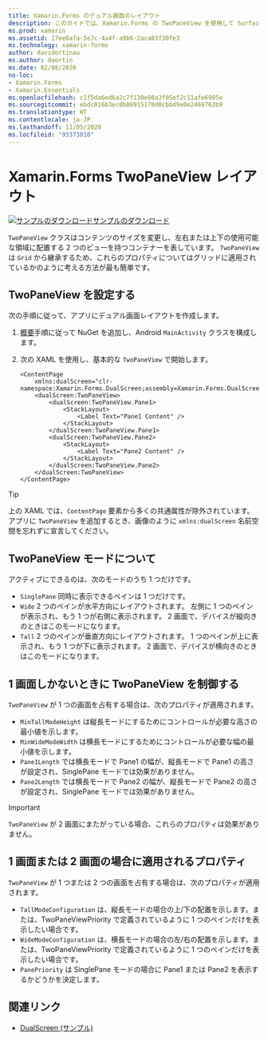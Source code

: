 ```yaml
---
title: Xamarin.Forms のデュアル画面のレイアウト
description: このガイドでは、Xamarin.Forms の TwoPaneView を使用して Surface Duo や Surface Neo などのデュアル画面デバイスのアプリ エクスペリエンスを最適化する方法について説明します。
ms.prod: xamarin
ms.assetid: 17ee8afa-5e7c-4a4f-a9b6-2aca03f30fe3
ms.technology: xamarin-forms
author: davidortinau
ms.author: daortin
ms.date: 02/08/2020
no-loc:
- Xamarin.Forms
- Xamarin.Essentials
ms.openlocfilehash: c1f5da6ed6a2c7f130e98a3f05ef2c11afe6995e
ms.sourcegitcommit: ebdc016b3ec0b06915170d0cbbd9e0e2469763b9
ms.translationtype: HT
ms.contentlocale: ja-JP
ms.lasthandoff: 11/05/2020
ms.locfileid: "93373810"
---
```

# <a name="xamarinforms-twopaneview-layout"></a>Xamarin.Forms TwoPaneView レイアウト

[![サンプルのダウンロード](~/media/shared/download.png)サンプルのダウンロード](/samples/xamarin/xamarin-forms-samples/userinterface-dualscreendemos/)

`TwoPaneView` クラスはコンテンツのサイズを変更し、左右または上下の使用可能な領域に配置する 2 つのビューを持つコンテナーを表しています。 `TwoPaneView` は `Grid` から継承するため、これらのプロパティについてはグリッドに適用されているかのように考える方法が最も簡単です。

## <a name="set-up-twopaneview"></a>TwoPaneView を設定する

次の手順に従って、アプリにデュアル画面レイアウトを作成します。

1. [概要](index.md)手順に従って NuGet を追加し、Android `MainActivity` クラスを構成します。
1. 次の XAML を使用し、基本的な `TwoPaneView` で開始します。

    ```xaml
    <ContentPage
        xmlns:dualScreen="clr-namespace:Xamarin.Forms.DualScreen;assembly=Xamarin.Forms.DualScreen">
        <dualScreen:TwoPaneView>
            <dualScreen:TwoPaneView.Pane1>
                <StackLayout>
                    <Label Text="Pane1 Content" />
                </StackLayout>
            </dualScreen:TwoPaneView.Pane1>
            <dualScreen:TwoPaneView.Pane2>
                <StackLayout>
                    <Label Text="Pane2 Content" />
                </StackLayout>
            </dualScreen:TwoPaneView.Pane2>
        </dualScreen:TwoPaneView>
    </ContentPage>
    ```

> [!TIP]
> 上の XAML では、`ContentPage` 要素から多くの共通属性が除外されています。 アプリに `TwoPaneView` を追加するとき、画像のように `xmlns:dualScreen` 名前空間を忘れずに宣言してください。

## <a name="understand-twopaneview-modes"></a>TwoPaneView モードについて

アクティブにできるのは、次のモードのうち 1 つだけです。

- `SinglePane` 同時に表示できるペインは 1 つだけです。
- `Wide` 2 つのペインが水平方向にレイアウトされます。 左側に 1 つのペインが表示され、もう 1 つが右側に表示されます。 2 画面で、デバイスが縦向きのときはこのモードになります。
- `Tall` 2 つのペインが垂直方向にレイアウトされます。 1 つのペインが上に表示され、もう 1 つが下に表示されます。 2 画面で、デバイスが横向きのときはこのモードになります。

## <a name="control-twopaneview-when-its-only-on-one-screen"></a>1 画面しかないときに TwoPaneView を制御する

`TwoPaneView` が 1 つの画面を占有する場合は、次のプロパティが適用されます。

- `MinTallModeHeight` は縦長モードにするためにコントロールが必要な高さの最小値を示します。
- `MinWideModeWidth` は横長モードにするためにコントロールが必要な幅の最小値を示します。
- `Pane1Length` では横長モードで Pane1 の幅が、縦長モードで Pane1 の高さが設定され、SinglePane モードでは効果がありません。
- `Pane2Length` では横長モードで Pane2 の幅が、縦長モードで Pane2 の高さが設定され、SinglePane モードでは効果がありません。

> [!IMPORTANT]
> `TwoPaneView` が 2 画面にまたがっている場合、これらのプロパティは効果がありません。

## <a name="properties-that-apply-when-on-one-screen-or-two"></a>1 画面または 2 画面の場合に適用されるプロパティ

`TwoPaneView` が 1 つまたは 2 つの画面を占有する場合は、次のプロパティが適用されます。

- `TallModeConfiguration` は、縦長モードの場合の上/下の配置を示します。または、TwoPaneViewPriority で定義されているように 1 つのペインだけを表示したい場合です。
- `WideModeConfiguration` は、横長モードの場合の左/右の配置を示します。または、TwoPaneViewPriority で定義されているように 1 つのペインだけを表示したい場合です。
- `PanePriority` は SinglePane モードの場合に Pane1 または Pane2 を表示するかどうかを決定します。

## <a name="related-links"></a>関連リンク

- [DualScreen (サンプル)](/samples/xamarin/xamarin-forms-samples/userinterface-dualscreendemos/)